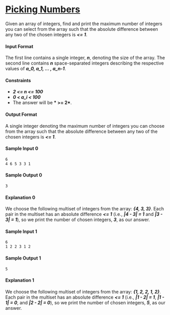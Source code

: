 # [Picking Numbers](https://www.hackerrank.com/challenges/picking-numbers)

Given an array of integers, find and print the maximum number of integers you can select from the array such that the absolute difference between any two of the chosen integers is __*<= 1*__.

#### Input Format
The first line contains a single integer, __*n*__, denoting the size of the array.
The second line contains __*n*__ space-separated integers describing the respective values of __*a_0, a_1, ... , a_n-1*__.

#### Constraints
* __*2 <= n <= 100*__
* __*0 < a_i < 100*__
* The answer will be __* >= 2*__.

#### Output Format
A single integer denoting the maximum number of integers you can choose from the array such that the absolute difference between any two of the chosen integers is __*<= 1*__.

#### Sample Input 0
```
6
4 6 5 3 3 1
```

#### Sample Output 0
```
3
```

#### Explanation 0
We choose the following multiset of integers from the array: __*{4, 3, 3}*__. Each pair in the multiset has an absolute difference __*<= 1*__ (i.e., __*|4 - 3| = 1*__ and __*|3 - 3| = 1*__), so we print the number of chosen integers, __*3*__, as our answer.

#### Sample Input 1
```
6
1 2 2 3 1 2
```

#### Sample Output 1
```
5
```

#### Explanation 1
We choose the following multiset of integers from the array: __*{1, 2, 2, 1, 2}*__. Each pair in the multiset has an absolute difference __*<= 1*__ (i.e., __*|1 - 2| = 1*__, __*|1 - 1| = 0*__, and __*|2 - 2| = 0*__), so we print the number of chosen integers, __*5*__, as our answer.
